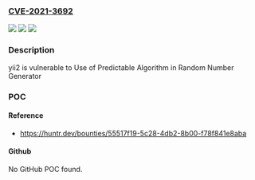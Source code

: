 ### [CVE-2021-3692](https://cve.mitre.org/cgi-bin/cvename.cgi?name=CVE-2021-3692)
![](https://img.shields.io/static/v1?label=Product&message=yiisoft%2Fyii2&color=blue)
![](https://img.shields.io/static/v1?label=Version&message=%3C%3D%202.0.42.1%20&color=brighgreen)
![](https://img.shields.io/static/v1?label=Vulnerability&message=CWE-1241%20Use%20of%20Predictable%20Algorithm%20in%20Random%20Number%20Generator&color=brighgreen)

### Description

yii2 is vulnerable to Use of Predictable Algorithm in Random Number Generator

### POC

#### Reference
- https://huntr.dev/bounties/55517f19-5c28-4db2-8b00-f78f841e8aba

#### Github
No GitHub POC found.

